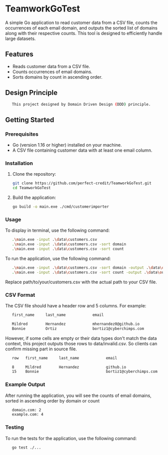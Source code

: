 # TeamworkGoTest

A simple Go application to read customer data from a CSV file, counts the occurrences of each email domain, and outputs the sorted list of domains along with their respective counts. This tool is designed to efficiently handle large datasets.

## Features

- Reads customer data from a CSV file.
- Counts occurrences of email domains.
- Sorts domains by count in ascending order.

## Design Principle

```bash
   This project designed by Domain Driven Design (DDD) principle.
```

## Getting Started

### Prerequisites

- Go (version 1.16 or higher) installed on your machine.
- A CSV file containing customer data with at least one email column.

### Installation

1. Clone the repository:

   ```bash
   git clone https://github.com/perfect-credit/TeamworkGoTest.git
   cd TeamworkGoTest
   ```

2. Build the application:

   ```bash
   go build -o main.exe ./cmd/customerimporter
   ```

### Usage

To display in terminal, use the following command:

```bash
   .\main.exe -input .\data\customers.csv
   .\main.exe -input .\data\customers.csv -sort domain
   .\main.exe -input .\data\customers.csv -sort count
```

To run the application, use the following command:

```bash
   .\main.exe -input .\data\customers.csv -sort domain -output .\data\output.csv
   .\main.exe -input .\data\customers.csv -sort count -output .\data\output.csv
```

Replace path/to/your/customers.csv with the actual path to your CSV file.

### CSV Format

The CSV file should have a header row and 5 columns. For example:

```bash
   first_name     last_name            email                            gender            ip_address

   Mildred        Hernandez            mhernandez0@github.io            Female            38.194.51.128
   Bonnie         Ortiz                bortiz1@cyberchimps.com          Male              197.54.209.129
```

However, if some cells are empty or their data types don't match the data context, this project outputs those rows to data/invalid.csv. So clients can confirm missing part in source file.

```bash
   row   first_name     last_name            email                            gender            ip_address

   8     Mildred        Hernandez            github.io                        Female            38.194.51.128
   15    Bonnie                              bortiz1@cyberchimps.com          Male              197.54.209.129
```

### Example Output

After running the application, you will see the counts of email domains, sorted in ascending order by domain or count

```makefile
   domain.com: 2
   example.com: 4
```

### Testing

To run the tests for the application, use the following command:

```bash
   go test ./...
```
